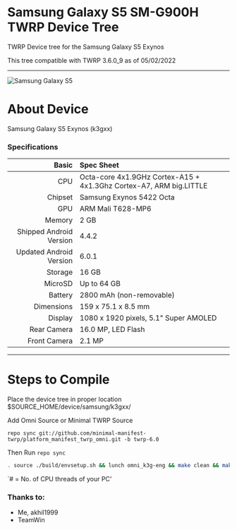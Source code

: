 # Samsung Galaxy S5 SM-G900H TWRP Device Tree

TWRP Device tree for the Samsung Galaxy S5 Exynos

This tree compatible with TWRP 3.6.0_9 as of 05/02/2022

---
![Samsung Galaxy S5](https://fdn2.gsmarena.com/vv/pics/samsung/samsung-galaxy-s5-g900f-1.jpg)


# About Device

Samsung Galaxy S5 Exynos (k3gxx)

### Specifications

Basic   | Spec Sheet
-------:|:-------------------------
CPU     | Octa-core 4x1.9GHz Cortex-A15 + 4x1.3Ghz Cortex-A7, ARM big.LITTLE
Chipset | Samsung Exynos 5422 Octa
GPU     | ARM Mali T628-MP6
Memory  | 2 GB
Shipped Android Version | 4.4.2
Updated Android Version | 6.0.1
Storage | 16 GB
MicroSD | Up to 64 GB
Battery | 2800 mAh (non-removable)
Dimensions | 159 x 75.1 x 8.5 mm
Display | 1080 x 1920 pixels, 5.1" Super AMOLED
Rear Camera  | 16.0 MP, LED Flash
Front Camera | 2.1 MP

---

#  Steps to Compile

 Place the device tree in proper location $SOURCE_HOME/device/samsung/k3gxx/ 
 
 Add Omni Source or Minimal TWRP Source
 
 `repo sync git://github.com/minimal-manifest-twrp/platform_manifest_twrp_omni.git -b twrp-6.0`
 
Then Run `repo sync` 

```sh
. source ./build/envsetup.sh && lunch omni_k3g-eng && make clean && make -j# recoveryimage
```
`# = No. of CPU threads of your PC'

### Thanks to:
 * Me, akhil1999
 * TeamWin
